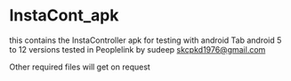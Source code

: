 # InstaCont_apk
this contains the InstaController apk for testing with android Tab
android 5 to 12 versions tested  in Peoplelink by sudeep  skcpkd1976@gmail.com

Other required files will get on request 

